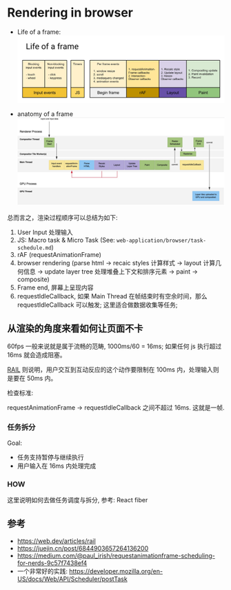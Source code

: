 # Rendering in browser

- Life of a frame:
  ![alt text](/assets/browser/life-of-a-frame.png)

- anatomy of a frame
  ![alt text](/assets/browser/anatomy-of-a-frame.png)

总而言之，渲染过程顺序可以总结为如下:

1. User Input 处理输入
2. JS: Macro task & Micro Task (See: `web-application/browser/task-schedule.md`)
3. rAF (requestAnimationFrame)
4. browser rendering (parse html -> recaic styles 计算样式 -> layout 计算几何信息 -> update layer tree 处理堆叠上下文和排序元素 -> paint -> composite)
5. Frame end, 屏幕上呈现内容
6. requestIdleCallback, 如果 Main Thread 在帧结束时有空余时间，那么 requestIdleCallback 可以触发; 这里适合做数据收集等任务;

## 从渲染的角度来看如何让页面不卡

60fps 一般来说就是属于流畅的范畴, 1000ms/60 = 16ms; 如果任何 js 执行超过 16ms 就会造成阻塞。

[RAIL](https://web.dev/articles/rail) 则说明，用户交互到互动反应的这个动作要限制在 100ms 内，处理输入则是要在 50ms 内。

检查标准:

requestAnimationFrame -> requestIdleCallback 之间不超过 16ms. 这就是一帧.

### 任务拆分

Goal:

- 任务支持暂停与继续执行
- 用户输入在 16ms 内处理完成

### HOW

这里说明如何去做任务调度与拆分, 参考: React fiber

## 参考

- https://web.dev/articles/rail
- https://juejin.cn/post/6844903657264136200
- https://medium.com/@paul_irish/requestanimationframe-scheduling-for-nerds-9c57f7438ef4
- 一个非常好的实践: https://developer.mozilla.org/en-US/docs/Web/API/Scheduler/postTask
